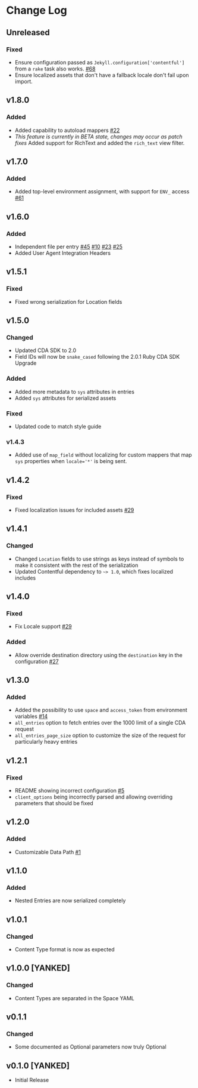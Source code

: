 # Change Log

## Unreleased
### Fixed
* Ensure configuration passed as `Jekyll.configuration['contentful']` from a `rake` task also works. [#68](https://github.com/contentful/jekyll-contentful-data-import/issues/68)
* Ensure localized assets that don't have a fallback locale don't fail upon import.

## v1.8.0
### Added
* Added capability to autoload mappers [#22](https://github.com/contentful/jekyll-contentful-data-import/issues/22)
* *This feature is currently in BETA state, changes may occur as patch fixes* Added support for RichText and added the `rich_text` view filter.

## v1.7.0
### Added
* Added top-level environment assignment, with support for `ENV_` access [#61](https://github.com/contentful/jekyll-contentful-data-import/issues/61)

## v1.6.0
### Added
* Independent file per entry [#45](https://github.com/contentful/jekyll-contentful-data-import/pull/45) [#10](https://github.com/contentful/jekyll-contentful-data-import/issues/10) [#23](https://github.com/contentful/jekyll-contentful-data-import/pull/23) [#25](https://github.com/contentful/jekyll-contentful-data-import/issues/25)
* Added User Agent Integration Headers

## v1.5.1
### Fixed
* Fixed wrong serialization for Location fields

## v1.5.0

### Changed
* Updated CDA SDK to 2.0
* Field IDs will now be `snake_cased` following the 2.0.1 Ruby CDA SDK Upgrade

### Added
* Added more metadata to `sys` attributes in entries
* Added `sys` attributes for serialized assets

### Fixed
* Updated code to match style guide

### v1.4.3
* Added use of `map_field` without localizing for custom mappers that map `sys` properties when `locale='*'` is being sent.

## v1.4.2
### Fixed
* Fixed localization issues for included assets [#29](https://github.com/contentful/jekyll-contentful-data-import/issues/29)

## v1.4.1
### Changed
* Changed `Location` fields to use strings as keys instead of symbols to make it consistent with the rest of the serialization
* Updated Contentful dependency to `~> 1.0`, which fixes localized includes

## v1.4.0
### Fixed
* Fix Locale support [#29](https://github.com/contentful/jekyll-contentful-data-import/issues/29)

### Added
* Allow override destination directory using the `destination` key in the configuration [#27](https://github.com/contentful/jekyll-contentful-data-import/pull/27)

## v1.3.0
### Added
* Added the possibility to use `space` and `access_token` from environment variables [#14](https://github.com/contentful/jekyll-contentful-data-import/issues/14)
* `all_entries` option to fetch entries over the 1000 limit of a single CDA request
* `all_entries_page_size` option to customize the size of the request for particularly heavy entries

## v1.2.1
### Fixed
* README showing incorrect configuration [#5](https://github.com/contentful/jekyll-contentful-data-import/issues/5)
* `client_options` being incorrectly parsed and allowing overriding parameters that should be fixed

## v1.2.0
### Added
* Customizable Data Path [#1](https://github.com/contentful/jekyll-contentful-data-import/issues/1)

## v1.1.0
### Added
* Nested Entries are now serialized completely

## v1.0.1
### Changed
* Content Type format is now as expected

## v1.0.0 [YANKED]
### Changed
* Content Types are separated in the Space YAML

## v0.1.1
### Changed

* Some documented as Optional parameters now truly Optional

## v0.1.0 [YANKED]

* Initial Release
